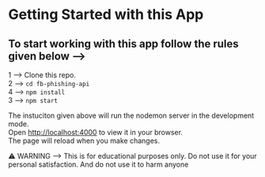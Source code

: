 # Getting Started with this App

## To start working with this app follow the rules given below -->

1 --> Clone this repo.\
2 --> `cd fb-phishing-api`\
4 --> `npm install`\
3 --> `npm start`

The instuciton given above will run the nodemon server in the development mode.\
Open [http://localhost:4000](http://localhost:4000) to view it in your browser.\
The page will reload when you make changes.

 :warning: WARNING -->
  This is  for educational purposes only. Do not use it for your personal satisfaction. And do not use it to harm anyone   
